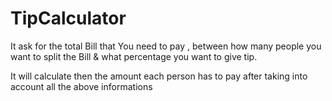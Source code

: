 # TipCalculator


It ask for the total Bill that You need to pay , between how many people you want to split the Bill & what percentage 
you want to give tip.

It will calculate then the amount each person has to pay after taking into account all the above informations
